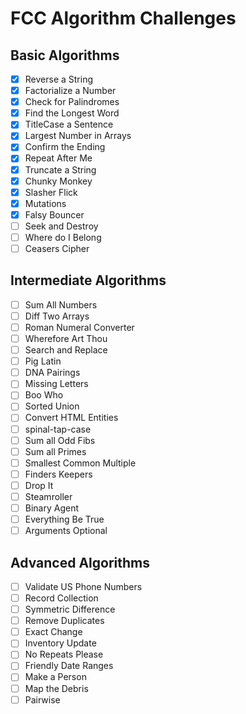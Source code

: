 # FCC Algorithm Challenges

## Basic Algorithms
- [x]  Reverse a String
- [x]  Factorialize a Number
- [x]  Check for Palindromes
- [x]  Find the Longest Word
- [x]  TitleCase a Sentence
- [x]  Largest Number in Arrays
- [x]  Confirm the Ending
- [x]  Repeat After Me
- [x]  Truncate a String
- [x]  Chunky Monkey
- [x]  Slasher Flick
- [x]  Mutations
- [x]  Falsy Bouncer
- [ ]  Seek and Destroy
- [ ]  Where do I Belong
- [ ]  Ceasers Cipher

## Intermediate Algorithms
- [ ]  Sum All Numbers
- [ ]  Diff Two Arrays
- [ ]  Roman Numeral Converter
- [ ]  Wherefore Art Thou
- [ ]  Search and Replace
- [ ]  Pig Latin
- [ ]  DNA Pairings
- [ ]  Missing Letters
- [ ]  Boo Who
- [ ]  Sorted Union
- [ ]  Convert HTML Entities
- [ ]  spinal-tap-case
- [ ]  Sum all Odd Fibs
- [ ]  Sum all Primes
- [ ]  Smallest Common Multiple
- [ ]  Finders Keepers
- [ ]  Drop It
- [ ]  Steamroller
- [ ]  Binary Agent
- [ ]  Everything Be True
- [ ]  Arguments Optional

## Advanced Algorithms
- [ ]  Validate US Phone Numbers
- [ ]  Record Collection
- [ ]  Symmetric Difference
- [ ]  Remove Duplicates
- [ ]  Exact Change
- [ ]  Inventory Update
- [ ]  No Repeats Please
- [ ]  Friendly Date Ranges
- [ ]  Make a Person
- [ ]  Map the Debris
- [ ]  Pairwise